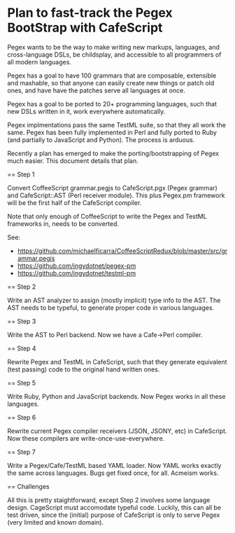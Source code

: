 Plan to fast-track the Pegex BootStrap with CafeScript
======================================================

Pegex wants to be the way to make writing new markups, languages, and
cross-language DSLs, be childsplay, and accessible to all programmers of all
modern languages.

Pegex has a goal to have 100 grammars that are composable, extensible and
mashable, so that anyone can easily create new things or patch old ones, and
have have the patches serve all languages at once.

Pegex has a goal to be ported to 20+ programming languages, such that new DSLs
written in it, work everywhere automatically.

Pegex implmentations pass the same TestML suite, so that they all work the
same. Pegex has been fully implemented in Perl and fully ported to Ruby (and
partially to JavaScript and Python). The process is arduous.

Recently a plan has emerged to make the porting/bootstrapping of Pegex much
easier. This document details that plan.

== Step 1

Convert CoffeeScript grammar.pegjs to CafeScript.pgx (Pegex grammar) and
CafeScript::AST (Perl receiver module). This plus Pegex.pm framework will be
the first half of the CafeScript compiler.

Note that only enough of CoffeeScript to write the Pegex and TestML frameworks
in, needs to be converted.

See:

* https://github.com/michaelficarra/CoffeeScriptRedux/blob/master/src/grammar.pegjs
* https://github.com/ingydotnet/pegex-pm
* https://github.com/ingydotnet/testml-pm

== Step 2

Write an AST analyzer to assign (mostly implicit) type info to the AST. The AST
needs to be typeful, to generate proper code in various languages.

== Step 3

Write the AST to Perl backend. Now we have a Cafe→Perl compiler.

== Step 4

Rewrite Pegex and TestML in CafeScript, such that they generate equivalent
(test passing) code to the original hand written ones.

== Step 5

Write Ruby, Python and JavaScript backends. Now Pegex works in all these languages.

== Step 6

Rewrite current Pegex compiler receivers (JSON, JSONY, etc) in CafeScript. Now
these compilers are write-once-use-everywhere.

== Step 7

Write a Pegex/Cafe/TestML based YAML loader. Now YAML works exactly the same
across languages. Bugs get fixed once, for all. Acmeism works.

== Challenges

All this is pretty staightforward, except Step 2 involves some language design.
CageScript must accomodate typeful code. Luckily, this can all be test driven,
since the (initial) purpose of CafeScript is only to serve Pegex (very limited
and known domain).
